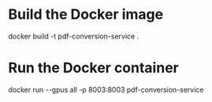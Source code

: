 # Build the Docker image
docker build -t pdf-conversion-service .

# Run the Docker container
docker run --gpus all -p 8003:8003 pdf-conversion-service